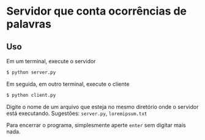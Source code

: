 # Servidor que conta ocorrências de palavras
## Uso
Em um terminal, execute o servidor
``` python
$ python server.py
```

Em seguida, em outro terminal, execute o cliente
``` python
$ python client.py
```
Digite o nome de um arquivo que esteja no mesmo diretório onde o servidor está executando. Sugestões: `server.py`, `loremipsum.txt`

Para encerrar o programa, simplesmente aperte `enter` sem digitar mais nada.